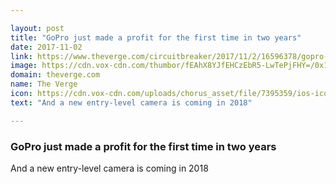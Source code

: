 ```yaml
---

layout: post
title: "GoPro just made a profit for the first time in two years"
date: 2017-11-02
link: https://www.theverge.com/circuitbreaker/2017/11/2/16596378/gopro-q3-2017-earnings-hero-session
image: https://cdn.vox-cdn.com/thumbor/fEAhX8YJfEHCzEbR5-LwTePjFHY=/0x180:2500x1489/fit-in/1200x630/cdn.vox-cdn.com/uploads/chorus_asset/file/3847368/gopro-hero-4-session-03062.0.png
domain: theverge.com
name: The Verge
icon: https://cdn.vox-cdn.com/uploads/chorus_asset/file/7395359/ios-icon.0.png
text: "And a new entry-level camera is coming in 2018"

---
```


### GoPro just made a profit for the first time in two years

And a new entry-level camera is coming in 2018
